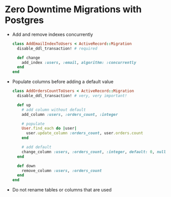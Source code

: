 # Zero Downtime Migrations with Postgres

- Add and remove indexes concurrently

  ```ruby
  class AddEmailIndexToUsers < ActiveRecord::Migration
    disable_ddl_transaction! # required

    def change
      add_index :users, :email, algorithm: :concurrently
    end
  end
  ```

- Populate columns before adding a default value

  ```ruby
  class AddOrdersCountToUsers < ActiveRecord::Migration
    disable_ddl_transaction! # very, very important!

    def up
      # add column without default
      add_column :users, :orders_count, :integer

      # populate
      User.find_each do |user|
        user.update_column :orders_count, user.orders.count
      end

      # add default
      change_column :users, :orders_count, :integer, default: 0, null: false
    end

    def down
      remove_column :users, :orders_count
    end
  end
  ```

- Do not rename tables or columns that are used
